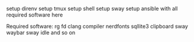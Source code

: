 setup direnv
setup tmux
setup shell
setup sway
setup ansible with all required software here

Required software:
rg
fd
clang compiler
nerdfonts
sqllite3
clipboard
sway
waybar
sway idle and so on
